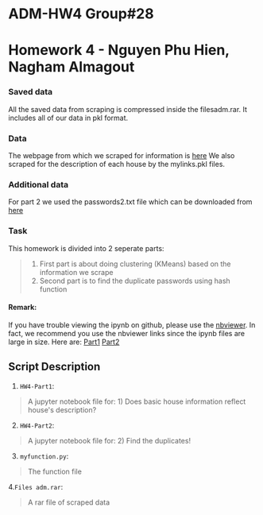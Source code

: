 # ADM-HW4 Group#28
# Homework 4 - Nguyen Phu Hien, Nagham Almagout

### Saved data
All the saved data from scraping is compressed inside the filesadm.rar. It includes all of our data in pkl format.

### Data
The webpage from which we scraped for information is [here](https://www.immobiliare.it/vendita-case/roma/?criterio=rilevanza&pag=1)
We also scraped for the description of each house by the mylinks.pkl files.

### Additional data
For part 2 we used the passwords2.txt file which can be downloaded from [here](https://drive.google.com/file/d/1wTmOU-yqk4qdQYg42AquhzgpNGrRA96d/view)

### Task
This homework is divided into 2 seperate parts:
> 1. First part is about doing clustering (KMeans) based on the information we scrape
> 2. Second part is to find the duplicate passwords using hash function

#### Remark: 
If you have trouble viewing the ipynb on github, please use the [nbviewer](http://nbviewer.jupyter.org/). In fact, we recommend you use the nbviewer links since the ipynb files are large in size. Here are:
[Part1](http://nbviewer.jupyter.org/github/nguyenphuhien13/ADM-HW4/blob/master/HW4-Part1.ipynb)
[Part2](http://nbviewer.jupyter.org/github/nguyenphuhien13/ADM-HW4/blob/master/HW4-Part2.ipynb)

## Script Description
1. `HW4-Part1`:
> A jupyter notebook file for: 1) Does basic house information reflect house's description?

2. `HW4-Part2`:
> A jupyter notebook file for: 2) Find the duplicates!

3. `myfunction.py`:
> The function file

4.`Files adm.rar`:
> A rar file of scraped data
